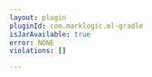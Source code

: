 ```yaml
---
layout: plugin
pluginId: com.marklogic.ml-gradle
isJarAvailable: true
error: NONE
violations: []

---
```

